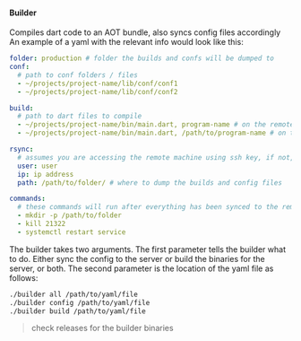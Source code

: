 #### Builder

Compiles dart code to an AOT bundle, also syncs config files accordingly
An example of a yaml with the relevant info would look like this:

```yaml
folder: production # folder the builds and confs will be dumped to
conf:
  # path to conf folders / files
  - ~/projects/project-name/lib/conf/conf1
  - ~/projects/project-name/lib/conf/conf2

build:
  # path to dart files to compile
  - ~/projects/project-name/bin/main.dart, program-name # on the remote side will reflec as production/program-name
  - ~/projects/project-name/bin/main.dart, /path/to/program-name # on the remote side will reflect as production/path/to/program-name

rsync:
  # assumes you are accessing the remote machine using ssh key, if not, this will fail
  user: user
  ip: ip address
  path: /path/to/folder/ # where to dump the builds and config files

commands:
  # these commands will run after everything has been synced to the remote server
  - mkdir -p /path/to/folder
  - kill 21322
  - systemctl restart service
```

The builder takes two arguments. The first parameter tells the builder what to do. Either sync the config to the server or build the binaries for the server, or both. The second parameter is the location of the yaml file as follows:

```bash
./builder all /path/to/yaml/file
./builder config /path/to/yaml/file
./builder build /path/to/yaml/file
```

> check releases for the builder binaries